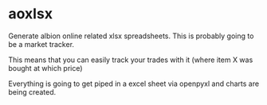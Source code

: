 # aoxlsx
Generate albion online related xlsx spreadsheets.
This is probably going to be a market tracker.

This means that you can easily track your trades with it (where item X was bought at which price)

Everything is going to get piped in a excel sheet via openpyxl and charts are being created.



